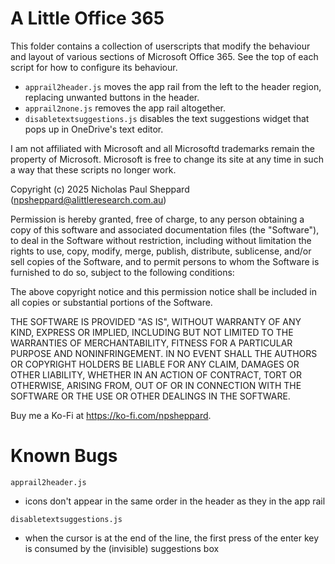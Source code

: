 A Little Office 365
===================

This folder contains a collection of userscripts that modify the behaviour and
layout of various sections of Microsoft Office 365. See the top of each script
for how to configure its behaviour.

- `apprail2header.js` moves the app rail from the left to the header region,
  replacing unwanted buttons in the header.
- `apprail2none.js` removes the app rail altogether.
- `disabletextsuggestions.js` disables the text suggestions widget that pops
  up in OneDrive's text editor.

I am not affiliated with Microsoft and all Microsoftd trademarks remain the
property of Microsoft. Microsoft is free to change its site at any time in such
a way that these scripts no longer work.

Copyright (c) 2025 Nicholas Paul Sheppard (npsheppard@alittleresearch.com.au)

Permission is hereby granted, free of charge, to any person obtaining a copy
of this software and associated documentation files (the "Software"), to deal
in the Software without restriction, including without limitation the rights
to use, copy, modify, merge, publish, distribute, sublicense, and/or sell
copies of the Software, and to permit persons to whom the Software is
furnished to do so, subject to the following conditions:

The above copyright notice and this permission notice shall be included in all
copies or substantial portions of the Software.

THE SOFTWARE IS PROVIDED "AS IS", WITHOUT WARRANTY OF ANY KIND, EXPRESS OR
IMPLIED, INCLUDING BUT NOT LIMITED TO THE WARRANTIES OF MERCHANTABILITY,
FITNESS FOR A PARTICULAR PURPOSE AND NONINFRINGEMENT. IN NO EVENT SHALL THE
AUTHORS OR COPYRIGHT HOLDERS BE LIABLE FOR ANY CLAIM, DAMAGES OR OTHER
LIABILITY, WHETHER IN AN ACTION OF CONTRACT, TORT OR OTHERWISE, ARISING FROM,
OUT OF OR IN CONNECTION WITH THE SOFTWARE OR THE USE OR OTHER DEALINGS IN THE
SOFTWARE.

Buy me a Ko-Fi at https://ko-fi.com/npsheppard.

Known Bugs
==========

`apprail2header.js`
- icons don't appear in the same order in the header as they in the app rail

`disabletextsuggestions.js`
- when the cursor is at the end of the line, the first press of the enter
  key is consumed by the (invisible) suggestions box


